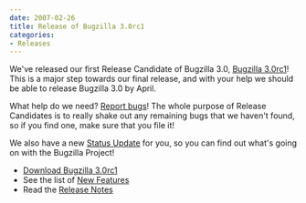 ```yaml
---
date: 2007-02-26
title: Release of Bugzilla 3.0rc1
categories:
- Releases
---
```


We've released our first Release Candidate of Bugzilla 3.0, [Bugzilla 3.0rc1](/releases/3.0/)! This is a major step towards our final release, and with your help we should be able to release Bugzilla 3.0 by April.

What help do we need? [Report bugs](/contributing/reporting_bugs)! The whole purpose of Release Candidates is to really shake out any remaining bugs that we haven't found, so if you find one, make sure that you file it!

We also have a new [Status Update](/blog/2007/02/26/status-update) for you, so you can find out what's going on with the Bugzilla Project!

*   [Download Bugzilla 3.0rc1](/download/#v30)
*   See the list of [New Features](/releases/3.0)
*   Read the [Release Notes](/releases/3.0/)

